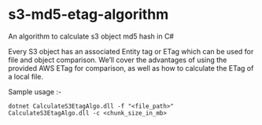 # s3-md5-etag-algorithm
An algorithm to calculate s3 object md5 hash in C#

Every S3 object has an associated Entity tag or ETag which can be used for file and object comparison.
We’ll cover the advantages of using the provided AWS ETag for comparison, as well as how to calculate the ETag of a local file.


Sample usage :-
```
dotnet CalculateS3EtagAlgo.dll -f "<file_path>" CalculateS3EtagAlgo.dll -c <chunk_size_in_mb>
```
